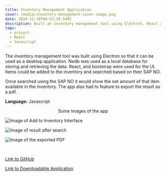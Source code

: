 ```yaml
---
title: Inventory Management Application
cover: /media/inventory-management-cover-image.png
date: 2020-12-10T08:52:19.549Z
description: Built an inventory management tool using Electron, React and Nedb
tags:
  - project
  - React
  - Javascript
---
```

The inventory management tool was built using Electron so that it can be used as a desktop application. Nedb was used as a local database for storing and retrieving the data. React, and bootstrap were used for the UI. Items could be added to the inventory and searched based on their SAP NO. 

Once searched using the SAP NO it would show the net amount of that item available in the inventory. The app also had to feature to export the result as a pdf.

**Language:** Javascript

<p style="text-align: center;"> Some Images of the app </p>

![Image of Add to Inventory Interface](/media/add-to-inventory-image.png "Add to inventory interface")

![Image of result after search](/media/showing-search.png "Results after search")

![Image of the exported PDF](/media/exported-pdf-image.png "Exported PDF")

<br />

<p style="text-align: center;">

<a href="https://github.com/SarthakNarayan/electron-react-inventory-management" target="_blank" rel="noopener noreferrer">Link to GitHub</a>

</p>

<p style="text-align: center;">

<a href="https://drive.google.com/file/d/1j_471GMi9a1ZQKg-XaezLTEFXCQWCzd7/view?usp=sharing" target="_blank" rel="noopener noreferrer">Link to Downloadable Application</a>

</p>